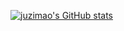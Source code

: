 [![juzimao's GitHub stats](https://github-readme-stats.vercel.app/api?username=106umao&show_icons=true&theme=radical&count_private=false&show_owner=false)](https://github.com/106umao/juzimao)
